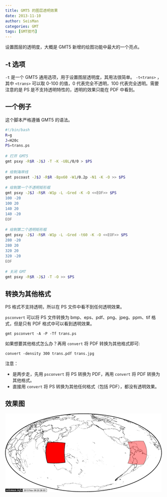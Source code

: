```yaml
---
title: GMT5 的图层透明效果
date: 2013-11-10
author: SeisMan
categories: GMT
tags: [GMT技巧]
---
```


设置图层的透明度，大概是 GMT5 新增的绘图功能中最大的一个亮点。

<!--more-->

## -t 选项

`-t` 是一个 GMT5 通用选项，用于设置图层透明度，其用法很简单。 `-t<trans>` ，其中
`<trans>` 可以取 0-100 的值，0 代表完全不透明，100 代表完全透明。需要注意的是 PS
是不支持透明特性的，透明的效果只能在 PDF 中看到。

## 一个例子

这个脚本严格遵循 GMT5 的语法。

``` bash
#!/bin/bash
R=g
J=H20c
PS=trans.ps

# 打开 GMT5
gmt psxy -R$R -J$J -T -K -UBL/0/0 > $PS

# 绘制海岸线
gmt pscoast -J$J -R$R -Bpx60 -W1/0.2p -N1 -K -O >> $PS

# 绘制第一个不透明矩形框
gmt psxy -J$J -R$R -W1p -L -Gred -K -O <<EOF>> $PS
100 -20
100 20
140 20
140 -20
EOF

# 绘制第二个透明矩形框
gmt psxy -J$J -R$R -W1p -L -Gred -t60 -K -O <<EOF>> $PS
280 -20
280 20
320 20
320 -20
EOF

# 关闭 GMT
gmt psxy -R$R -J$J -T -O >> $PS
```

## 转换为其他格式

PS 格式不支持透明，所以在 PS 文件中看不到任何透明效果。

`psconvert` 可以将 PS 文件转换为 bmp、eps、pdf、png、jpeg、ppm、tif 格式，但是只有 PDF 格式中可以看到透明效果。

    gmt psconvert -A -P -Tf trans.ps

如果想要其他格式怎么办？再用 `convert` 将 PDF 转换为其他格式即可:

    convert -density 300 trans.pdf trans.jpg

注意：

-   是两步走，先用 `psconvert` 将 PS 转换为 PDF，再用 `convert` 将 PDF 转换为其他格式。
-   直接用 `convert` 将 PS 转换为其他任何格式（包括 PDF），都没有透明效果。

## 效果图

![](/images/2013111001.jpg)

